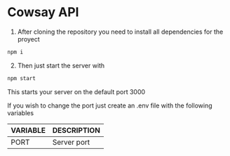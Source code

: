 # Cowsay API

1. After cloning the repository you need to install all dependencies for the proyect

```sh
npm i
```

2. Then just start the server with

```sh
npm start
```

This starts your server on the default port 3000

If you wish to change the port just create an .env file with the following variables

| VARIABLE | DESCRIPTION |
|----------|-------------|
| PORT | Server port |